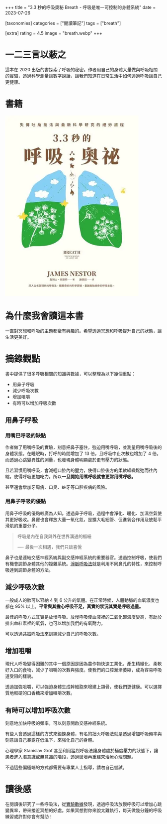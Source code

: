+++
title = "3.3 秒的呼吸奧秘 Breath - 呼吸是唯一可控制的身體系統"
date = 2023-07-26

[taxonomies]
categories = ["閱讀筆記"]
tags = ["breath"]

[extra]
rating = 4.5
image = "breath.webp"
+++

# 一二三言以蔽之

這本在 2020 出版的書探索了呼吸的秘密。作者用自己的身體大量做與呼吸相關的實驗，透過科學測量讓數字說話，讓我們知道在日常生活中如何透過呼吸讓自己更健康。

<!-- more -->

# 書籍

[![](breath.webp)](https://www.goodreads.com/book/show/48890486-breath)

# 為什麼我會讀這本書

一直對冥想和呼吸的主題都蠻有興趣的。希望透過冥想和呼吸提升自己的狀態，讓生活更美好。

# 摘錄觀點

書中提供了很多呼吸相關的知識與數據，可以整理為以下幾個重點：
* 用鼻子呼吸
* 減少呼吸次數
* 增加咀嚼
* 有時可以增加呼吸次數

## 用鼻子呼吸

### 用嘴巴呼吸的缺點

作者做了用嘴呼吸的實驗，刻意把鼻子塞住，強迫用嘴呼吸，並測量用嘴呼吸後的身體狀態。在睡眠時，打呼的時間增加了 13 倍，且呼吸中止次數也增加了 4 倍。而透過心跳變異性的測量，也發現身體明顯處於更有壓力的狀態。

且若習慣用嘴呼吸，會減輕口腔內的壓力，使得口腔後方的柔軟組織鬆弛而往內縮，使得呼吸更加吃力。所以**一旦開始用嘴呼吸就會更常用嘴呼吸。**

甚至還會增加牙周病、口臭、蛀牙等口腔疾病的風險。

### 用鼻子呼吸的優點

用鼻子呼吸的優點較廣為人知。透過鼻子呼吸，過程中會淨化、暖化、加濕空氣使其更好吸收。鼻竇也會釋放大量一氧化氮，是擴大毛細管、促進氧合作用及放鬆平滑肌的重要分子。

> 呼吸是內在自我與外在世界溝通的樞紐
>
> —- 最後一次相遇，我們只談喜悅

鼻子也是連結交感神經系統與副交感神經系統的重要器官。透過控制呼吸，使我們有機會調節身體其他的複雜系統。[淨脈呼吸法](@/blog/method/nadi-shodhana/index.md)就是利用不同鼻孔的特性，來控制呼吸達到調節身體的方法。

## 減少呼吸次數

一般成人的肺可以容納 4 到 6 公升的氣體。在正常時候，人體動脈的血氧濃度也都在 95% 以上。**平常與其擔心呼吸不足，真實的狀況其實是呼吸過量。**

最佳的呼吸方式其實是放慢呼吸。放慢呼吸使血液裡的二氧化碳濃度變高，有助於排出血紅素裡的氧氣，也可以增加我們的有氧耐力。

可以透過[共振呼吸法](@/blog/method/resonant-frequency-breathing/index.md)來訓練減少自己的呼吸次數。

## 增加咀嚼

現代人呼吸變得困難的其中一個原因是因為農作物快速工業化，產生精緻化、柔軟好入口的食物，減少了咀嚼的次數與強度。使我們的口腔漸漸萎縮，成為容易呼吸道受阻的樣貌。

透過加強咀嚼，可以強迫身體生成幹細胞來增建上頜骨，使我們更健康。可以選擇質地較硬的口香糖來增加咀嚼次數。

## 有時可以增加呼吸次數

刻意地加快呼吸的頻率，可以刻意開啟交感神經系統。

有些人會透過這樣的方式來鍛鍊身體，有名的拙火呼吸法就是透過增加呼吸頻率與刻意讓自己暴露在低溫下，來強化自己的身體。

心理學家 Stanislav Grof 甚至利用猛烈呼吸法讓身體處於極度壓力的狀態下，讓患者進入潛意識或無意識的階段，透過破壞再重建來治療心理問題。

不過這些偏極端的方式都需要有專業人士指導，請勿自己嘗試。

# 讀後感

在閱讀後研究了一些呼吸法，從[實驗數據](https://murphymind.blogspot.com/2020/04/resonance-frequency-breathing-hrv.html)發現，透過呼吸法放慢呼吸可以增加心跳變異率，帶來接近冥想的好處。如果冥想對你來說太難執行，每天做幾分鐘的呼吸練習或許對你會有幫助！
